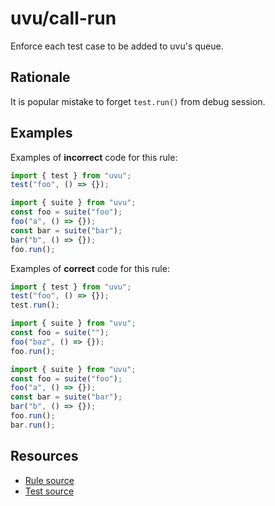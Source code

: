 # uvu/call-run

Enforce each test case to be added to uvu's queue.

## Rationale

It is popular mistake to forget `test.run()` from debug session.

## Examples

Examples of **incorrect** code for this rule:

```javascript
import { test } from "uvu";
test("foo", () => {});
```

```javascript
import { suite } from "uvu";
const foo = suite("foo");
foo("a", () => {});
const bar = suite("bar");
bar("b", () => {});
foo.run();
```

Examples of **correct** code for this rule:

```javascript
import { test } from "uvu";
test("foo", () => {});
test.run();
```

```javascript
import { suite } from "uvu";
const foo = suite("");
foo("baz", () => {});
foo.run();
```

```javascript
import { suite } from "uvu";
const foo = suite("foo");
foo("a", () => {});
const bar = suite("bar");
bar("b", () => {});
foo.run();
bar.run();
```

## Resources

- [Rule source](../../src/rules/call-run.ts)
- [Test source](../../src/__tests__/rules/call-run.test.ts)
